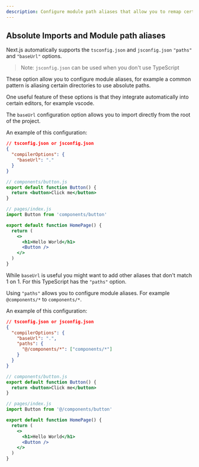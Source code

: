 ```yaml
---
description: Configure module path aliases that allow you to remap certain import paths.
---
```


## Absolute Imports and Module path aliases

Next.js automatically supports the `tsconfig.json` and `jsconfig.json` `"paths"` and `"baseUrl"` options.

> Note: `jsconfig.json` can be used when you don't use TypeScript

These option allow you to configure module aliases, for example a common pattern is aliasing certain directories to use absolute paths.

One useful feature of these options is that they integrate automatically into certain editors, for example vscode.

The `baseUrl` configuration option allows you to import directly from the root of the project.

An example of this configuration:

```json
// tsconfig.json or jsconfig.json
{
  "compilerOptions": {
    "baseUrl": "."
  }
}
```

```jsx
// components/button.js
export default function Button() {
  return <button>Click me</button>
}
```

```jsx
// pages/index.js
import Button from 'components/button'

export default function HomePage() {
  return (
    <>
      <h1>Hello World</h1>
      <Button />
    </>
  )
}
```

While `baseUrl` is useful you might want to add other aliases that don't match 1 on 1. For this TypeScript has the `"paths"` option.

Using `"paths"` allows you to configure module aliases. For example `@components/*` to `components/*`.

An example of this configuration:

```json
// tsconfig.json or jsconfig.json
{
  "compilerOptions": {
    "baseUrl": ".",
    "paths": {
      "@/components/*": ["components/*"]
    }
  }
}
```

```jsx
// components/button.js
export default function Button() {
  return <button>Click me</button>
}
```

```jsx
// pages/index.js
import Button from '@/components/button'

export default function HomePage() {
  return (
    <>
      <h1>Hello World</h1>
      <Button />
    </>
  )
}
```
